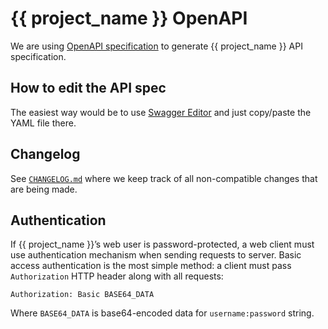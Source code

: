# {{ project_name }} OpenAPI

We are using [OpenAPI specification](https://swagger.io/docs/specification/about/) to generate {{ project_name }} API specification.

## How to edit the API spec

The easiest way would be to use [Swagger Editor](http://editor.swagger.io/) and just copy/paste the YAML file there.

## Changelog

See [`CHANGELOG.md`](CHANGELOG.md) where we keep track of all non-compatible changes that are being made.

## Authentication

If {{ project_name }}’s web user is password-protected, a web client must use authentication mechanism when sending requests to server. Basic access authentication is the most simple method: a client must pass `Authorization` HTTP header along with all requests:

```http
Authorization: Basic BASE64_DATA
```

Where `BASE64_DATA` is base64-encoded data for `username:password` string.
